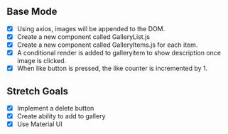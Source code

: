 ## Base Mode

- [x] Using axios, images will be appended to the DOM.
- [x] Create a new component called GalleryList.js
- [x] Create a new component called GalleryItems.js for each item.
- [x] A conditional render is added to galleryitem to show description once
        image is clicked.
- [x] When like button is pressed, the like counter is incremented by 1.

## Stretch Goals

-[x] Implement a delete button
-[x] Create ability to add to gallery
-[x] Use Material UI